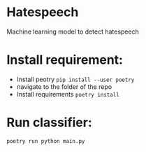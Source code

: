 # Hatespeech
Machine learning model to detect hatespeech

# Install requirement:
  - Install peotry `pip install --user poetry`
  - navigate to the folder of the repo
  - Install requirements `poetry install`

# Run classifier:
`poetry run python main.py`
